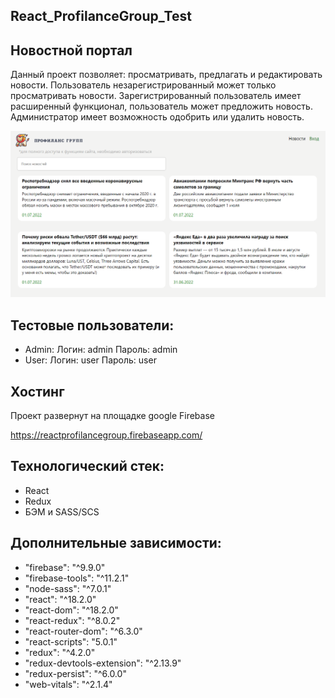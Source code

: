 ## React_ProfilanceGroup_Test

## Новостной портал

Данный проект позволяет: просматривать, предлагать и редактировать новости. Пользователь незарегистрированный может только просматривать новости. 
Зарегистрированный пользователь имеет расширенный функционал, пользователь может предложить новость. Администратор имеет возможность одобрить или удалить новость.

![](react-app/public/screenshot.png)

## Тестовые пользователи: 

- Admin:  Логин: admin Пароль: admin
- User:  Логин: user Пароль: user

## Хостинг

Проект развернут на площадке google Firebase

https://reactprofilancegroup.firebaseapp.com/


## Технологический стек:
- React
- Redux
- БЭМ и SASS/SCS

## Дополнительные зависимости:
- "firebase": "^9.9.0"
- "firebase-tools": "^11.2.1"
- "node-sass": "^7.0.1"
- "react": "^18.2.0"
- "react-dom": "^18.2.0"
- "react-redux": "^8.0.2"
- "react-router-dom": "^6.3.0"
- "react-scripts": "5.0.1"
- "redux": "^4.2.0"
- "redux-devtools-extension": "^2.13.9"
- "redux-persist": "^6.0.0"
- "web-vitals": "^2.1.4"
